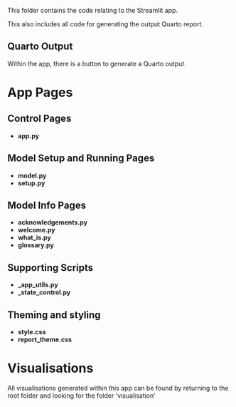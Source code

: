 This folder contains the code relating to the Streamlit app.

This also includes all code for generating the output Quarto report.

## Quarto Output

Within the app, there is a button to generate a Quarto output.

# App Pages

## Control Pages

- **app.py**

## Model Setup and Running Pages
- **model.py**
- **setup.py**

## Model Info Pages

- **acknowledgements.py**
- **welcome.py**
- **what_is.py**
- **glossary.py**

## Supporting Scripts

- **_app_utils.py**
- **_state_control.py**

## Theming and styling

- **style.css**
- **report_theme.css**

# Visualisations

All visualisations generated within this app can be found by returning to the root folder and looking for the folder 'visualisation'
